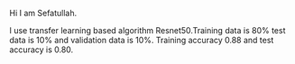Hi I am Sefatullah.

I use transfer learning based algorithm Resnet50.Training data is 80% test data is 10% and validation data is 10%.
Training accuracy 0.88 and test accuracy is 0.80.
